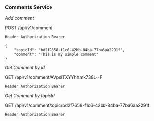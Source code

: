 ### Comments Service

*Add comment*

POST /api/v1/comment
```
Header Authorization Bearer
```

```
{
	"topicId": "bd2f7658-f1c6-42bb-84ba-77ba6aa2291f",
	"comment": "This is my simple comment"
}
```

*Get Comment by id*

GET /api/v1/comment/AVpslTXYYhXmk738L--F

```
Header Authorization Bearer
```

*Get Comment by topicId*

GET /api/v1/comment/topic/bd2f7658-f1c6-42bb-84ba-77ba6aa2291f

```
Header Authorization Bearer
```
